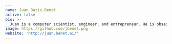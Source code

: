 ```yaml
---
name: Juan Batiz-Benet
active: false
bio: >-
  Juan is a computer scientist, engineer, and entrepreneur. He is obsessed with knowledge and studied Computer Science at Stanford University
image: https://github.com/jbenet.png
website: 'http://juan.benet.ai/'
---
```

